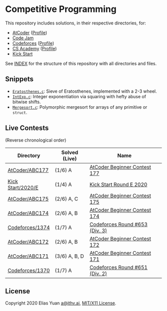 <!-- SPDX-License-Identifier: X11 -->
# Competitive Programming

This repository includes solutions, in their respective directories, for:

- [AtCoder](https://atcoder.jp/) ([Profile](https://atcoder.jp/users/jthvai))
- [Code Jam](https://codingcompetitions.withgoogle.com/codejam)
- [Codeforces](https://codeforces.com/) ([Profile](https://codeforces.com/profile/jthvai))
- [CS Academy](https://csacademy.com/) ([Profile](https://csacademy.com/user/jthvai))
- [Kick Start](https://codingcompetitions.withgoogle.com/kickstart)

See [INDEX](./INDEX) for the structure of this repository with all directories and files.

## Snippets

- [`Eratosthenes.c`](https://gist.github.com/jthvai/de9c2a5d6306016b684c5343f0eebacd): Sieve of Eratosthenes, implemented with a 2-3 wheel.
- [`IntExp.c`](https://gist.github.com/jthvai/6366f2bec88fc26adf23292106c26dd5): Integer exponentiation via squaring with hefty abuse of bitwise shifts.
- [`Mergesort.c`](https://gist.github.com/jthvai/dc9c9ec09b5f2f223b7a383c5575d595): Polymorphic mergesort for arrays of any primitive or `struct`.

## Live Contests

(Reverse chronological order)

| Directory                                   | Solved (Live) | Name
| ---                                         | ---           | ---
| [AtCoder/ABC177](./AtCoder/ABC177/)         | (1/6) A       | [AtCoder Beginner Contest 177](https://atcoder.jp/contests/abc177)
| [Kick Start/2020/E](./Kick%20Start/2020/E/) | (1/4) A       | [Kick Start Round E 2020](https://codingcompetitions.withgoogle.com/kickstart/round/000000000019ff47)
| [AtCoder/ABC175](./AtCoder/ABC175/)         | (2/6) A, C    | [AtCoder Beginner Contest 175](https://atcoder.jp/contests/abc175)
| [AtCoder/ABC174](./AtCoder/ABC174/)         | (2/6) A, B    | [AtCoder Beginner Contest 174](https://atcoder.jp/contests/abc174)
| [Codeforces/1374](./Codeforces/1374/)       | (1/7) A       | [Codeforces Round #653 (Div. 3)](https://codeforces.com/contests/1374)
| [AtCoder/ABC172](./AtCoder/ABC172/)         | (2/6) A, B    | [AtCoder Beginner Contest 172](https://atcoder.jp/contests/abc172)
| [AtCoder/ABC171](./AtCoder/ABC171/)         | (3/6) A, B, D | [AtCoder Beginner Contest 171](https://atcoder.jp/contests/abc171)
| [Codeforces/1370](./Codeforces/1370/)       | (1/7) A       | [Codeforces Round #651 (Div. 2)](https://codeforces.com/contests/1370)

## License

Copyright 2020 Elias Yuan <a@jthv.ai>, [MIT/X11 License](./LICENSE).
